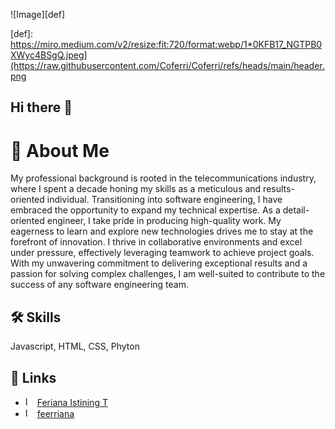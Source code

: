  ![Image][def]

[def]: https://miro.medium.com/v2/resize:fit:720/format:webp/1*0KFB17_NGTPB0XWyc4BSgQ.jpeg](https://raw.githubusercontent.com/Coferri/Coferri/refs/heads/main/header.png
## Hi there 👋

# 🚀 About Me

My professional background is rooted in the telecommunications industry, where I spent a decade honing my skills as a meticulous and results-oriented individual. Transitioning into software engineering, I have embraced the opportunity to expand my technical expertise. As a detail-oriented engineer, I take pride in producing high-quality work. My eagerness to learn and explore new technologies drives me to stay at the forefront of innovation. I thrive in collaborative environments and excel under pressure, effectively leveraging teamwork to achieve project goals. With my unwavering commitment to delivering exceptional results and a passion for solving complex challenges, I am well-suited to contribute to the success of any software engineering team.

## 🛠 Skills
Javascript, HTML, CSS, Phyton


## 🔗 Links

 - <img src="https://upload.wikimedia.org/wikipedia/commons/thumb/c/ca/LinkedIn_logo_initials.png/600px-LinkedIn_logo_initials.png?20140125013055" width="15" height="15" alt="Image description"> [Feriana Istining T](https://www.linkedin.com/in/feriana/)
 - <img src="https://upload.wikimedia.org/wikipedia/commons/thumb/9/95/Instagram_logo_2022.svg/2048px-Instagram_logo_2022.svg.png" width="15" height="15" alt="Image description"> [ feerriana](https://www.instagram.com/feerriana/)

 

<!--



**Coferri/Coferri** is a ✨ _special_ ✨ repository because its `README.md` (this file) appears on your GitHub profile.

Here are some ideas to get you started:

- 🔭 I’m currently working on ...
- 🌱 I’m currently learning ...
- 👯 I’m looking to collaborate on ...
- 🤔 I’m looking for help with ...
- 💬 Ask me about ...
- 📫 How to reach me: ...
- 😄 Pronouns: ...
- ⚡ Fun fact: ...
-->
